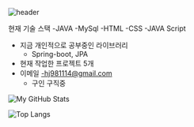 
  ![header](https://capsule-render.vercel.app/api?type=waving&text=Hello%20Bipats.git%20World!&animation=fadeIn&color=random)

현재 기술 스택
    -JAVA
    -MySql
    -HTML
    -CSS
    -JAVA Script
- 지금 개인적으로 공부중인 라이브러리
    - Spring-boot, JPA
- 현재 작업한 프로젝트 5개
- 이메일
    -hj981114@gmail.com
  - 구인 구직중 

![My GitHub Stats](https://github-readme-stats.vercel.app/api?username=vghwo896&show_icons=true)

![Top Langs](https://github-readme-stats.vercel.app/api/top-langs/?username=vghwo896&layout=compact)


